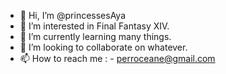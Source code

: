 - 👋 Hi, I’m @princessesAya
- 👀 I’m interested in Final Fantasy XIV.
- 🌱 I’m currently learning many things.
- 💞️ I’m looking to collaborate on whatever.
- 📫 How to reach me : - perroceane@gmail.com 

<!---
princessesAya/princessesAya is a ✨ special ✨ repository because its `README.md` (this file) appears on your GitHub profile.
You can click the Preview link to take a look at your changes.
--->
